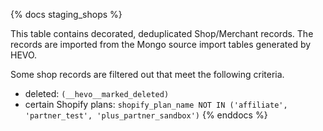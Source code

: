 {% docs staging_shops %}

This table contains decorated, deduplicated Shop/Merchant records. The records are imported from the Mongo source import tables generated by HEVO.

Some shop records are filtered out that meet the following criteria.

- deleted: `(__hevo__marked_deleted)`
- certain Shopify plans: `shopify_plan_name NOT IN ('affiliate', 'partner_test', 'plus_partner_sandbox')`
{% enddocs %}